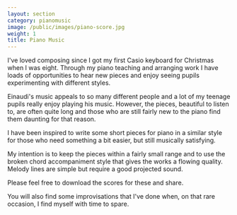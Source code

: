 ```yaml
---
layout: section
category: pianomusic
image: /public/images/piano-score.jpg
weight: 1
title: Piano Music
---
```


I've loved composing since I got my first Casio keyboard for Christmas when I was eight. Through my piano teaching and arranging work I have loads of opportunities to hear new pieces and enjoy seeing pupils experimenting with different styles.

Einaudi's music appeals to so many different people and a lot of my teenage pupils really enjoy playing his music. However, the pieces, beautiful to listen to, are often quite long and those who are still fairly new to the piano find them daunting for that reason.

I have been inspired to write some short pieces for piano in a similar style for those who need something a bit easier, but still musically satisfying.

My intention is to keep the pieces within a fairly small range and to use the broken chord accompaniment style that gives the works a flowing quality. Melody lines are simple but require a good projected sound.

Please feel free to download the scores for these and share.

You will also find some improvisations that I've done when, on that rare occasion, I find myself with time to spare.



